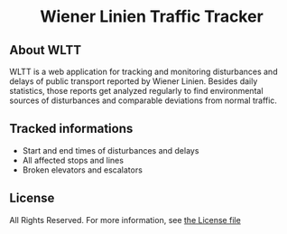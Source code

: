 <h1 align="center">Wiener Linien Traffic Tracker</h1>

## About WLTT

WLTT is a web application for tracking and monitoring disturbances and delays of public transport reported by Wiener Linien. Besides daily statistics, those reports get analyzed regularly to find environmental sources of disturbances and comparable deviations from normal traffic.

## Tracked informations

- Start and end times of disturbances and delays
- All affected stops and lines
- Broken elevators and escalators

## License

All Rights Reserved. For more information, see [the License file](license.md)
